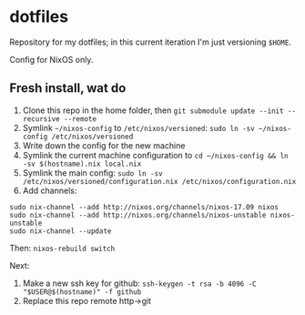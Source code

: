 # dotfiles

Repository for my dotfiles; in this current iteration I'm just versioning `$HOME`.

Config for NixOS only.

## Fresh install, wat do

1. Clone this repo in the home folder, then `git submodule update --init --recursive --remote`
2. Symlink `~/nixos-config` to `/etc/nixos/versioned`: `sudo ln -sv ~/nixos-config /etc/nixos/versioned`
3. Write down the config for the new machine
4. Symlink the current machine configuration to `cd ~/nixos-config && ln -sv $(hostname).nix local.nix`
5. Symlink the main config: `sudo ln -sv /etc/nixos/versioned/configuration.nix /etc/nixos/configuration.nix`
6. Add channels:
 ```
 sudo nix-channel --add http://nixos.org/channels/nixos-17.09 nixos
 sudo nix-channel --add http://nixos.org/channels/nixos-unstable nixos-unstable
 sudo nix-channel --update
 ```

Then: `nixos-rebuild switch`

Next:
1. Make a new ssh key for github: `ssh-keygen -t rsa -b 4096 -C "$USER@$(hostname)" -f github`
2. Replace this repo remote http->git
